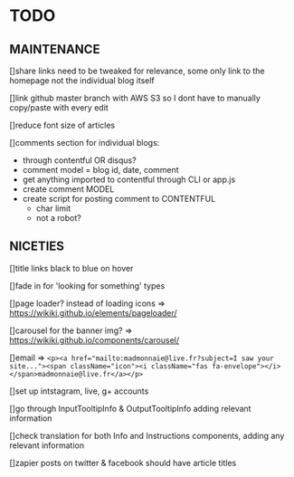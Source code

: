 # **TODO**

## **MAINTENANCE**
  []share links need to be tweaked for relevance, some only link to the homepage not the individual blog itself

  []link github master branch with AWS S3 so I dont have to manually copy/paste with every edit

  []reduce font size of articles

  []comments section for individual blogs:
  * through contentful OR disqus?
  * comment model = blog id, date, comment
  * get anything imported to contentful through CLI or app.js
  * create comment MODEL
  * create script for posting comment to CONTENTFUL
    * char limit
    * not a robot?

## **NICETIES**
  []title links black to blue on hover

  []fade in for 'looking for something' types

  []page loader? instead of loading icons => https://wikiki.github.io/elements/pageloader/

  []carousel for the banner img? => https://wikiki.github.io/components/carousel/

  []email => `<p><a href="mailto:madmonnaie@live.fr?subject=I saw your site..."><span className="icon"><i
  className="fas fa-envelope"></i></span>madmonnaie@live.fr</a></p>`

  []set up intstagram, live, g+ accounts

  []go through InputTooltipInfo  & OutputTooltipInfo adding relevant information

  []check translation for both Info and Instructions components, adding any relevant information

  []zapier posts on twitter & facebook should have article titles
